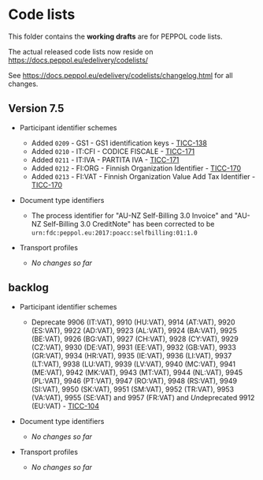 # Code lists

This folder contains the **working drafts** are for PEPPOL code lists.

The actual released code lists now reside on https://docs.peppol.eu/edelivery/codelists/

See https://docs.peppol.eu/edelivery/codelists/changelog.html for all changes.

## Version 7.5

* Participant identifier schemes
    * Added `0209` - GS1 - GS1 identification keys - [TICC-138](https://openpeppol.atlassian.net/browse/TICC-138)
    * Added `0210` - IT:CFI - CODICE FISCALE - [TICC-171](https://openpeppol.atlassian.net/browse/TICC-171)
    * Added `0211` - IT:IVA - PARTITA IVA - [TICC-171](https://openpeppol.atlassian.net/browse/TICC-171)
    * Added `0212` - FI:ORG - Finnish Organization Identifier - [TICC-170](https://openpeppol.atlassian.net/browse/TICC-170)
    * Added `0213` - FI:VAT - Finnish Organization Value Add Tax Identifier - [TICC-170](https://openpeppol.atlassian.net/browse/TICC-170)

* Document type identifiers
    * The process identifier for "AU-NZ Self-Billing 3.0 Invoice" and "AU-NZ Self-Billing 3.0 CreditNote" has been corrected to be `urn:fdc:peppol.eu:2017:poacc:selfbilling:01:1.0`
    
* Transport profiles
    * *No changes so far*

## backlog

* Participant identifier schemes
    * Deprecate 9906 (IT:VAT), 9910 (HU:VAT), 9914 (AT:VAT), 9920 (ES:VAT), 9922 (AD:VAT), 9923 (AL:VAT), 9924 (BA:VAT), 9925 (BE:VAT), 9926 (BG:VAT), 9927 (CH:VAT), 9928 (CY:VAT), 9929 (CZ:VAT), 9930 (DE:VAT), 9931 (EE:VAT), 9932 (GB:VAT), 9933 (GR:VAT), 9934 (HR:VAT), 9935 (IE:VAT), 9936 (LI:VAT), 9937 (LT:VAT), 9938 (LU:VAT), 9939 (LV:VAT), 9940 (MC:VAT), 9941 (ME:VAT), 9942 (MK:VAT), 9943 (MT:VAT), 9944 (NL:VAT), 9945 (PL:VAT), 9946 (PT:VAT), 9947 (RO:VAT), 9948 (RS:VAT), 9949 (SI:VAT), 9950 (SK:VAT), 9951 (SM:VAT), 9952 (TR:VAT), 9953 (VA:VAT), 9955 (SE:VAT) and 9957 (FR:VAT) and *Un*deprecated 9912 (EU:VAT) - [TICC-104](https://openpeppol.atlassian.net/browse/TICC-104)

* Document type identifiers
    * *No changes so far*

* Transport profiles
    * *No changes so far*
